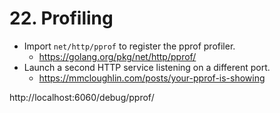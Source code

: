 # 22. Profiling

- Import `net/http/pprof` to register the pprof profiler.
  - https://golang.org/pkg/net/http/pprof/
- Launch a second HTTP service listening on a different port.
  - https://mmcloughlin.com/posts/your-pprof-is-showing

http://localhost:6060/debug/pprof/
